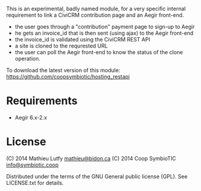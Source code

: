 This is an experimental, badly named module, for a very specific internal
requirement to link a CiviCRM contribution page and an Aegir front-end.

* the user goes through a "contribution" payment page to sign-up to Aegir
* he gets an invoice_id that is then sent (using ajax) to the Aegir front-end
* the invoice_id is validated using the CiviCRM REST API
* a site is cloned to the requrested URL
* the user can poll the Aegir front-end to know the status of the clone operation.

To download the latest version of this module:
https://github.com/coopsymbiotic/hosting_restapi

Requirements
============

* Aegir 6.x-2.x

License
=======

(C) 2014 Mathieu Lutfy <mathieu@bidon.ca>
(C) 2014 Coop SymbioTIC <info@symbiotic.coop>

Distributed under the terms of the GNU General public license (GPL).
See LICENSE.txt for details.

